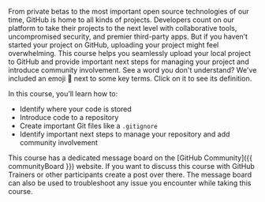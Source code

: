 From private betas to the most important open source technologies of our time, GitHub is home to all kinds of projects. Developers count on our platform to take their projects to the next level with collaborative tools, uncompromised security, and premier third-party apps. But if you haven’t started your project on GitHub, uploading your project might feel overwhelming. This course helps you seamlessly upload your local project to GitHub and provide important next steps for managing your project and introduce community involvement. See a word you don't understand? We've included an emoji :book: next to some key terms. Click on it to see its definition.

In this course, you’ll learn how to:

- Identify where your code is stored
- Introduce code to a repository
- Create important Git files like a `.gitignore`
- Identify important next steps to manage your repository and add community involvement


This course has a dedicated message board on the [GitHub Community]({{ communityBoard }}) website. If you want to discuss this course with GitHub Trainers or other participants create a post over there. The message board can also be used to troubleshoot any issue you encounter while taking this course.
